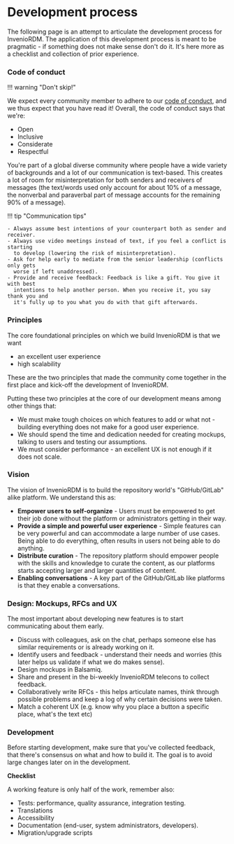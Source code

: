 # Development process

The following page is an attempt to articulate the development process for
InvenioRDM. The application of this development process is meant to be
pragmatic - if something does not make sense don't do it. It's here more as
a checklist and collection of prior experience.

### Code of conduct

!!! warning "Don't skip!"

We expect every community member to adhere to our
[code of conduct](https://inveniosoftware.org/governance/), and we thus expect
that you have read it! Overall, the code of conduct says that we're:

- Open
- Inclusive
- Considerate
- Respectful

You're part of a global diverse community where people have a wide variety of
backgrounds and a lot of our communication is text-based. This creates a lot of
room for misinterpretation for both senders and receivers of messages (the
text/words used only account for about 10% of a message, the nonverbal and
paraverbal part of message accounts for the remaining 90% of a message).

!!! tip "Communication tips"

    - Always assume best intentions of your counterpart both as sender and receiver.
    - Always use video meetings instead of text, if you feel a conflict is starting
      to develop (lowering the risk of misinterpretation).
    - Ask for help early to mediate from the senior leadership (conflicts only gets
      worse if left unaddressed).
    - Provide and receive feedback: Feedback is like a gift. You give it with best
      intentions to help another person. When you receive it, you say thank you and
      it's fully up to you what you do with that gift afterwards.



### Principles

The core foundational principles on which we build InvenioRDM is that we want

- an excellent user experience
- high scalability

These are the two principles that made the community come together in the first
place and kick-off the development of InvenioRDM.

Putting these two principles at the core of our development means among other
things that:

- We must make tough choices on which features to add or what not - building everything does not make for a good user experience.
- We should spend the time and dedication needed for creating mockups, talking to users
  and testing our assumptions.
- We must consider performance - an excellent UX is not enough if it does not scale.

### Vision

The vision of InvenioRDM is to build the repository world's "GitHub/GitLab" alike platform. We understand this as:

- **Empower users to self-organize** - Users must be empowered to get their job done without the platform or administrators getting in their way.
- **Provide a simple and powerful user experience** - Simple features can be very powerful and can accommodate a large number of use cases. Being able to do everything, often results in users not being able to do anything.
- **Distribute curation** - The repository platform should empower people with the skills and knowledge to curate the content, as our platforms starts accepting larger and larger quantities of content.
- **Enabling conversations** - A key part of the GitHub/GitLab like platforms is that they enable a conversations.

### Design: Mockups, RFCs and UX

The most important about developing new features is to start communicating about
them early.

- Discuss with colleagues, ask on the chat, perhaps someone else has similar requirements or is already working on it.
- Identify users and feedback - understand their needs and worries (this later helps us validate if what we do makes sense).
- Design mockups in Balsamiq.
- Share and present in the bi-weekly InvenioRDM telecons to collect feedback.
- Collaboratively write RFCs - this helps articulate names, think through possible problems and keep a log of why certain decisions were taken.
- Match a coherent UX (e.g. know why you place a button a specific place, what's the text etc)

### Development

Before starting development, make sure that you've collected feedback, that there's consensus on what and how to build it. The goal is to avoid large changes later on in the development.

**Checklist**

A working feature is only half of the work, remember also:

- Tests: performance, quality assurance, integration testing.
- Translations
- Accessibility
- Documentation (end-user, system administrators, developers).
- Migration/upgrade scripts
